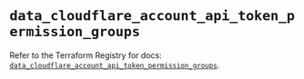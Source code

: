 # `data_cloudflare_account_api_token_permission_groups`

Refer to the Terraform Registry for docs: [`data_cloudflare_account_api_token_permission_groups`](https://registry.terraform.io/providers/cloudflare/cloudflare/5.7.1/docs/data-sources/account_api_token_permission_groups).
